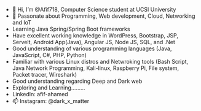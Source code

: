 - 👋 Hi, I’m @Afif718, Computer Science student at UCSI University 
- 👀 Passonate about Programming, Web development, Cloud, Networking and IoT
- Learning Java Spring/Spring Boot frameworks
- Have excellent working knowledge in WordPress, Bootstrap, JSP, Servelt, Android App(Java), Angular JS, Node JS, SQL, and .Net
- Good understanding of various programming languages (Java, JavaScript, C#, PHP, Python)
- Familiar with various Linux distros and Netwroking tools (Bash Script, Java Network Programming, Kali-linux, Raspberry Pi, File system, Packet tracer, Wireshark)
- Good understanding regarding Deep and Dark web
- Exploring and Learning.........
- LinkedIn: afif-ahamed
- 📫 Instagram: @dark_x_matter


